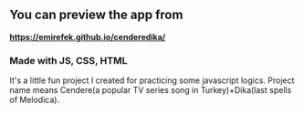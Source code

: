## You can preview the app from
**https://emirefek.github.io/cenderedika/**
### Made with JS, CSS, HTML
It's a little fun project I created for practicing some javascript logics.
Project name means Cendere(a popular TV series song in Turkey)+Dika(last spells of Melodica).